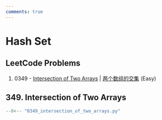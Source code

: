 ```yaml
---
comments: true
---
```


# Hash Set

## LeetCode Problems

1. 0349 - [Intersection of Two Arrays](https://leetcode.com/problems/intersection-of-two-arrays/) | [两个数组的交集](https://leetcode-cn.com/problems/intersection-of-two-arrays/) (Easy)

## 349. Intersection of Two Arrays

```python
--8<-- "0349_intersection_of_two_arrays.py"
```
